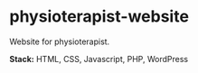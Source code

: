 # physioterapist-website

Website for physioterapist.

<b>Stack:</b> HTML, CSS, Javascript, PHP, WordPress
